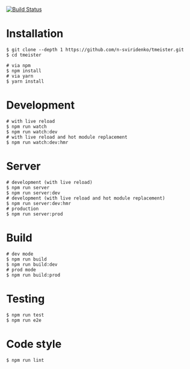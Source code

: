 [![Build Status](https://travis-ci.org/n-sviridenko/tmeister.svg?branch=master)](https://travis-ci.org/n-sviridenko/tmeister)

# Installation

```
$ git clone --depth 1 https://github.com/n-sviridenko/tmeister.git
$ cd tmeister

# via npm
$ npm install
# via yarn
$ yarn install
```

# Development

```
# with live reload
$ npm run watch
$ npm run watch:dev
# with live reload and hot module replacement
$ npm run watch:dev:hmr
```

# Server

```
# development (with live reload)
$ npm run server
$ npm run server:dev
# development (with live reload and hot module replacement)
$ npm run server:dev:hmr
# production
$ npm run server:prod
```

# Build

```
# dev mode
$ npm run build
$ npm run build:dev
# prod mode
$ npm run build:prod
```

# Testing

```
$ npm run test
$ npm run e2e
```

# Code style

```
$ npm run lint
```
